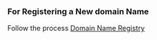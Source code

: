 ### For Registering a New domain Name
Follow the process 
[Domain Name Registry](https://docs.aws.amazon.com/Route53/latest/DeveloperGuide/domain-register.html)

